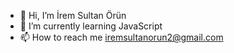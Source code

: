 - 👋 Hi, I’m İrem Sultan Örün
- 🌱 I’m currently learning JavaScript
- 📫 How to reach me iremsultanorun2@gmail.com

<!---
iremsultanorun/iremsultanorun is a ✨ special ✨ repository because its `README.md` (this file) appears on your GitHub profile.
You can click the Preview link to take a look at your changes.
--->
